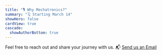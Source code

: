 ```yaml
---
title: "🎙️ Why Mechatronics?"
summary: "🗓️ Starting March 14"
showHero: false
cardView: true
cascade:
  showAuthorBottom: true
---
```


Feel free to reach out and share your journey with us. 📬 [Send us an Email](mailto:amtesfunaab+blog@gmail.com)

